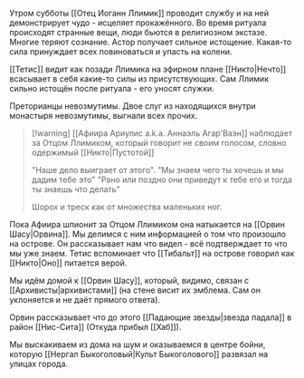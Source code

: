 Утром субботы [[Отец Иоганн Ллимик]] проводит службу и на ней демонстрирует чудо - исцеляет прокажённого. Во время ритуала происходят странные вещи, люди бьются в религиозном экстазе. Многие теряют сознание. Астор получает сильное истощение. Какая-то сила принуждает всех повиноваться и упасть на колени.

[[Тетис]] видит как позади Ллимика на эфирном плане [[Никто|Нечто]] всасывает в себя какие-то силы из присутствующих. Сам Ллимик сильно истощён после ритуала - его уносят служки.

Преторианцы невозмутимы.
Двое слуг из находящихся внутри монастыря невозмутимы, выгнали всех прочих.

> [!warning] [[Афиира Ариулис a.k.a. Аннаэль Агар'Ваэн]] наблюдает за Отцом Ллимиком, который говорит не своим голосом, словно одержимый [[Никто|Пустотой]]
> 
> "Наше дело выиграет от этого".
> "Мы знаем чего ты хочешь и мы дадим тебе это"
> "Рано или поздно они приведут к тебе его и тогда ты знаешь что делать"
> 
> Шорох и треск как от множества маленьких ног.

Пока Афиира шпионит за Отцом Ллимиком она натыкается на [[Орвин Шасу|Орвина]]. Мы делимся с ним информацией о том что произошло на острове. Он рассказывает нам что видел - всё подтверждает то что мы уже знаем. Тетис вспоминает что [[Тибальт]] на острове говорил как [[Никто|Оно]] питается верой.

Мы идём домой к [[Орвин Шасу]], который, видимо, связан с [[Архивисты|архивистами]] (на стене висит их эмблема. Сам он уклоняется и не даёт прямого ответа).

Орвин рассказывает что до этого [[Падающие звезды|звезда падала]] в район [[Нис-Сита]]  (Откуда прибыл [[Хаб]]).

Мы выскакиваем из дома на шум и оказываемся в центре бойни, которую [[Нергал Быкоголовый|Культ Быкоголового]] развязал на улицах города.
